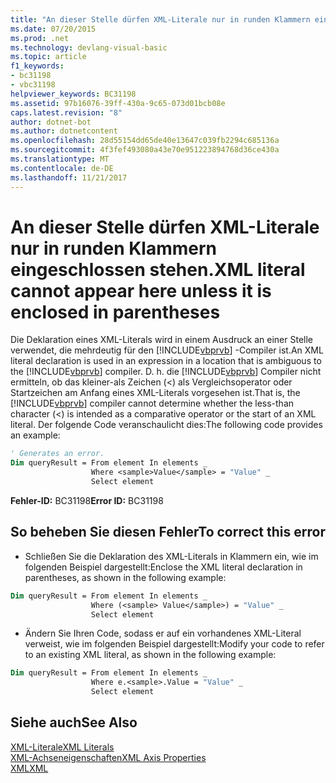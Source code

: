 ```yaml
---
title: "An dieser Stelle dürfen XML-Literale nur in runden Klammern eingeschlossen stehen."
ms.date: 07/20/2015
ms.prod: .net
ms.technology: devlang-visual-basic
ms.topic: article
f1_keywords:
- bc31198
- vbc31198
helpviewer_keywords: BC31198
ms.assetid: 97b16076-39ff-430a-9c65-073d01bcb08e
caps.latest.revision: "8"
author: dotnet-bot
ms.author: dotnetcontent
ms.openlocfilehash: 28d55154dd65de40e13647c039fb2294c685136a
ms.sourcegitcommit: 4f3fef493080a43e70e951223894768d36ce430a
ms.translationtype: MT
ms.contentlocale: de-DE
ms.lasthandoff: 11/21/2017
---
```

# <a name="xml-literal-cannot-appear-here-unless-it-is-enclosed-in-parentheses"></a><span data-ttu-id="0e70d-102">An dieser Stelle dürfen XML-Literale nur in runden Klammern eingeschlossen stehen.</span><span class="sxs-lookup"><span data-stu-id="0e70d-102">XML literal cannot appear here unless it is enclosed in parentheses</span></span>
<span data-ttu-id="0e70d-103">Die Deklaration eines XML-Literals wird in einem Ausdruck an einer Stelle verwendet, die mehrdeutig für den [!INCLUDE[vbprvb](~/includes/vbprvb-md.md)] -Compiler ist.</span><span class="sxs-lookup"><span data-stu-id="0e70d-103">An XML literal declaration is used in an expression in a location that is ambiguous to the [!INCLUDE[vbprvb](~/includes/vbprvb-md.md)] compiler.</span></span> <span data-ttu-id="0e70d-104">D. h. die [!INCLUDE[vbprvb](~/includes/vbprvb-md.md)] Compiler nicht ermitteln, ob das kleiner-als Zeichen (<) als Vergleichsoperator oder Startzeichen am Anfang eines XML-Literals vorgesehen ist.</span><span class="sxs-lookup"><span data-stu-id="0e70d-104">That is, the [!INCLUDE[vbprvb](~/includes/vbprvb-md.md)] compiler cannot determine whether the less-than character (<) is intended as a comparative operator or the start of an XML literal.</span></span> <span data-ttu-id="0e70d-105">Der folgende Code veranschaulicht dies:</span><span class="sxs-lookup"><span data-stu-id="0e70d-105">The following code provides an example:</span></span>  

```vb  
' Generates an error.  
Dim queryResult = From element In elements _  
                  Where <sample>Value</sample> = "Value" _  
                  Select element  
```  
  
 <span data-ttu-id="0e70d-106">**Fehler-ID:** BC31198</span><span class="sxs-lookup"><span data-stu-id="0e70d-106">**Error ID:** BC31198</span></span>  
  
## <a name="to-correct-this-error"></a><span data-ttu-id="0e70d-107">So beheben Sie diesen Fehler</span><span class="sxs-lookup"><span data-stu-id="0e70d-107">To correct this error</span></span>  
  
-   <span data-ttu-id="0e70d-108">Schließen Sie die Deklaration des XML-Literals in Klammern ein, wie im folgenden Beispiel dargestellt:</span><span class="sxs-lookup"><span data-stu-id="0e70d-108">Enclose the XML literal declaration in parentheses, as shown in the following example:</span></span>  
  
```vb  
Dim queryResult = From element In elements _  
                  Where (<sample> Value</sample>) = "Value" _  
                  Select element  
```  
  
-   <span data-ttu-id="0e70d-109">Ändern Sie Ihren Code, sodass er auf ein vorhandenes XML-Literal verweist, wie im folgenden Beispiel dargestellt:</span><span class="sxs-lookup"><span data-stu-id="0e70d-109">Modify your code to refer to an existing XML literal, as shown in the following example:</span></span>  
  
```vb  
Dim queryResult = From element In elements _  
                  Where e.<sample>.Value = "Value" _  
                  Select element  
```  
  
## <a name="see-also"></a><span data-ttu-id="0e70d-110">Siehe auch</span><span class="sxs-lookup"><span data-stu-id="0e70d-110">See Also</span></span>  
 [<span data-ttu-id="0e70d-111">XML-Literale</span><span class="sxs-lookup"><span data-stu-id="0e70d-111">XML Literals</span></span>](../../visual-basic/language-reference/xml-literals/index.md)  
 [<span data-ttu-id="0e70d-112">XML-Achseneigenschaften</span><span class="sxs-lookup"><span data-stu-id="0e70d-112">XML Axis Properties</span></span>](../../visual-basic/language-reference/xml-axis/xml-axis-properties.md)  
 [<span data-ttu-id="0e70d-113">XML</span><span class="sxs-lookup"><span data-stu-id="0e70d-113">XML</span></span>](../../visual-basic/programming-guide/language-features/xml/index.md)
